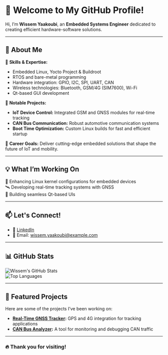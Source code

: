 # 👋 Welcome to My GitHub Profile!

Hi, I’m **Wissem Yaakoubi**, an **Embedded Systems Engineer** dedicated to creating efficient hardware-software solutions.

---

## 🚀 About Me  
🔧 **Skills & Expertise:**  
- Embedded Linux, Yocto Project & Buildroot  
- RTOS and bare-metal programming  
- Hardware integration: GPIO, I2C, SPI, UART, CAN  
- Wireless technologies: Bluetooth, GSM/4G (SIM7600), Wi-Fi  
- Qt-based GUI development  

🌟 **Notable Projects:**  
- **IoT Device Control:** Integrated GSM and GNSS modules for real-time tracking  
- **CAN Bus Communication:** Robust automotive communication systems  
- **Boot Time Optimization:** Custom Linux builds for fast and efficient startup  

💼 **Career Goals:** Deliver cutting-edge embedded solutions that shape the future of IoT and mobility.

---

## 💡 What I’m Working On  
🔄 Enhancing Linux kernel configurations for embedded devices  
🛰️ Developing real-time tracking systems with GNSS  
🎨 Building seamless Qt-based UIs  

---

## 📫 Let's Connect!  
- 💼 [LinkedIn](https://linkedin.com/in/wissemyaakoubi)  
- 📧 Email: wissem.yaakoubi@example.com  

---

## 📊 GitHub Stats  

![Wissem's GitHub Stats](https://github-readme-stats.vercel.app/api?username=wissemyaakoubi&show_icons=true&theme=radical)  
![Top Languages](https://github-readme-stats.vercel.app/api/top-langs/?username=wissemyaakoubi&layout=compact&theme=radical)

---

## 📂 Featured Projects  
Here are some of the projects I’ve been working on:  

- **[Real-Time GNSS Tracker](https://github.com/wissemyaakoubi/gnss-tracker):** GPS and 4G integration for tracking applications  
- **[CAN Bus Analyzer](https://github.com/wissemyaakoubi/can-analyzer):** A tool for monitoring and debugging CAN traffic  

---

### 🔥 Thank you for visiting!
